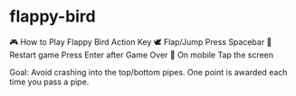 # flappy-bird

🎮 How to Play Flappy Bird
Action	Key
🕊️ Flap/Jump	Press Spacebar
🔁 Restart game	Press Enter after Game Over
📱 On mobile	Tap the screen

Goal: Avoid crashing into the top/bottom pipes. One point is awarded each time you pass a pipe.

